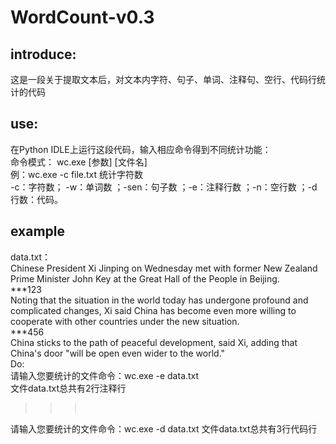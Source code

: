 # WordCount-v0.3
## introduce:
这是一段关于提取文本后，对文本内字符、句子、单词、注释句、空行、代码行统计的代码<br>
## use:
在Python IDLE上运行这段代码，输入相应命令得到不同统计功能：<br>
命令模式： wc.exe [参数] [文件名]<br>
例：wc.exe -c file.txt 统计字符数<br>
-c：字符数； -w：单词数 ；-sen：句子数 ；-e：注释行数 ；-n：空行数 ；-d行数：代码。<br>
## example
data.txt：<br>
Chinese President Xi Jinping on Wednesday met with former New Zealand Prime Minister John Key at the Great Hall of the People in Beijing.<br>
***123<br>
Noting that the situation in the world today has undergone profound and complicated changes, Xi said China has become even more willing to cooperate with other countries under the new situation.<br>
***456<br>
China sticks to the path of peaceful development, said Xi, adding that China's door "will be open even wider to the world."<br>
Do:<br>
请输入您要统计的文件命令：wc.exe -e data.txt<br>
文件data.txt总共有2行注释行<br>
>>> <br>
请输入您要统计的文件命令：wc.exe -d data.txt
文件data.txt总共有3行代码行<br>
